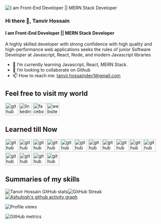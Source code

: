 ![I am Front-End Developer || MERN Stack Developer](https://media-exp1.licdn.com/dms/image/C5616AQGztgQwmcDOFQ/profile-displaybackgroundimage-shrink_350_1400/0/1638082781550?e=1644451200&v=beta&t=v9e4nqq94YtlkDFB6kHWuTxWZGKpYSZ4XSzLQmNBcsQ)

### Hi there 👋, Tanvir Hossain

#### I am Front-End Developer || MERN Stack Developer

A highly skilled developer with strong confidence with high quality and high-performance web applications seeks
the rules of junior Software Developer at Javascript, React, Node, and modern Javascript libraries

- 🌱 I’m currently learning Javascript, React, MERN Stack.
- 👯 I’m looking to collaborate on Github
- 📫 How to reach me: tanvir.hossaindev1@gmail.com

## Feel free to visit my world

[<img src='https://i.ibb.co/jrVNhrt/8.png' alt='github' height='40'>](https://github.com/tanvir1017) [<img src='https://cdn.jsdelivr.net/npm/simple-icons@3.0.1/icons/linkedin.svg' alt='linkedin' height='40'>](https://www.linkedin.com/in/tanvir1017/) [<img src='https://cdn.jsdelivr.net/npm/simple-icons@3.0.1/icons/facebook.svg' alt='facebook' height='40'>](https://www.facebook.com/tanvir1017) [<img src='https://cdn.jsdelivr.net/npm/simple-icons@3.0.1/icons/icloud.svg' alt='website' height='40'>](https://prothfolio.web.app/)

## Learned till Now

[<img src='https://i.ibb.co/6WNB3Vs/3.png' alt='github' height='40'>](https://i.ibb.co/jrVNhrt/8.png)
[<img src='https://i.ibb.co/BgNgFK1/6.png' alt='github' height='40'>](https://i.ibb.co/jrVNhrt/8.png)
[<img src='https://i.ibb.co/NyL9Hjw/4.png' alt='github' height='40'>](https://i.ibb.co/jrVNhrt/8.png)
[<img src='https://i.ibb.co/sbsn12R/16.png' alt='github' height='40'>](https://i.ibb.co/jrVNhrt/8.png)
[<img src='https://i.ibb.co/0jFpNdg/1.png' alt='github' height='40'>](https://i.ibb.co/jrVNhrt/8.png)
[<img src='https://i.ibb.co/tDp5pzD/15.png' alt='github' height='40'>](https://i.ibb.co/jrVNhrt/8.png)
[<img src='https://i.ibb.co/kXrDs96/2.png' alt='github' height='40'>](https://i.ibb.co/jrVNhrt/8.png)
[<img src='https://i.ibb.co/BG769zF/14.png' alt='github' height='40'>](https://i.ibb.co/jrVNhrt/8.png)
[<img src='https://i.ibb.co/Cb1WhGP/5.png' alt='github' height='40'>](https://i.ibb.co/jrVNhrt/8.png)
[<img src='https://i.ibb.co/54X6GyJ/9.png' alt='github' height='40'>](https://i.ibb.co/jrVNhrt/8.png)
[<img src='https://i.ibb.co/4FSwqxj/12.png' alt='github' height='40'>](https://i.ibb.co/jrVNhrt/8.png)
[<img src='https://i.ibb.co/GpBP2fY/11.png' alt='github' height='40'>](https://i.ibb.co/jrVNhrt/8.png)
[<img src='https://i.ibb.co/F4Lq49F/7.png' alt='github' height='40'>](https://i.ibb.co/jrVNhrt/8.png)
[<img src='https://i.ibb.co/jrVNhrt/8.png' alt='github' height='40'>](https://i.ibb.co/jrVNhrt/8.png)
[<img src='https://i.ibb.co/r40BgZP/13.png' alt='github' height='40'>](https://i.ibb.co/jrVNhrt/8.png)

<!-- languages that i used -->

## Summaries of my skills

<!-- dark, radical, merko, gruvbox, tokyonight, onedark, cobalt, synthwave, highcontrast, dracula -->

![Tanvir Hossain GitHub stats](https://github-readme-stats.vercel.app/api?username=tanvir1017&show_icons=true&theme=radical)![GitHub Streak](http://github-readme-streak-stats.herokuapp.com?user=tanvir1017&theme=blueberry&date_format=M%20j%5B%2C%20Y%5D)
[![Ashutosh's github activity graph](https://activity-graph.herokuapp.com/graph?username=tanvir1017&theme=xcode)](https://github.com/tanvir1017/github-readme-activity-graph)

<!-- contributes -->

![Profile views](https://gpvc.arturio.dev/tanvir1017)

<!-- all activity -->

![GitHub metrics](https://metrics.lecoq.io/tanvir1017)

<!-- activity graph -->
